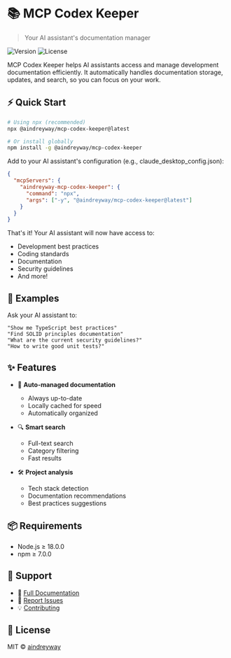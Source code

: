 # 📚 MCP Codex Keeper

> Your AI assistant's documentation manager

![Version](https://img.shields.io/badge/version-1.1.10-green)
![License](https://img.shields.io/badge/license-MIT-blue)

MCP Codex Keeper helps AI assistants access and manage development documentation efficiently. It automatically handles documentation storage, updates, and search, so you can focus on your work.

## ⚡️ Quick Start

```bash
# Using npx (recommended)
npx @aindreyway/mcp-codex-keeper@latest

# Or install globally
npm install -g @aindreyway/mcp-codex-keeper
```

Add to your AI assistant's configuration (e.g., claude_desktop_config.json):

```json
{
  "mcpServers": {
    "aindreyway-mcp-codex-keeper": {
      "command": "npx",
      "args": ["-y", "@aindreyway/mcp-codex-keeper@latest"]
    }
  }
}
```

That's it! Your AI assistant will now have access to:

- Development best practices
- Coding standards
- Documentation
- Security guidelines
- And more!

## 🎯 Examples

Ask your AI assistant to:

```
"Show me TypeScript best practices"
"Find SOLID principles documentation"
"What are the current security guidelines?"
"How to write good unit tests?"
```

## ✨ Features

- 📖 **Auto-managed documentation**

  - Always up-to-date
  - Locally cached for speed
  - Automatically organized

- 🔍 **Smart search**

  - Full-text search
  - Category filtering
  - Fast results

- 🛠 **Project analysis**
  - Tech stack detection
  - Documentation recommendations
  - Best practices suggestions

## 📦 Requirements

- Node.js ≥ 18.0.0
- npm ≥ 7.0.0

## 🤝 Support

- 📖 [Full Documentation](./docs)
- 🐛 [Report Issues](https://github.com/aindreyway/mcp-codex-keeper/issues)
- 💡 [Contributing](./CONTRIBUTING.md)

## 📄 License

MIT © [aindreyway](https://github.com/aindreyway)
